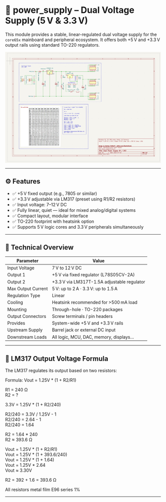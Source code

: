 # 🔋 power_supply – Dual Voltage Supply (5 V & 3.3 V)

This module provides a stable, linear-regulated dual voltage supply for the `core65x` mainboard and peripheral ecosystem. It offers both +5 V and +3.3 V output rails using standard TO-220 regulators.

![power_supply](power_supply.png)

---

## ⚙️ Features

- ✅ +5 V fixed output (e.g., 7805 or similar)
- ✅ +3.3 V adjustable via LM317 (preset using R1/R2 resistors)
- ✅ Input voltage: 7–12 V DC
- ✅ Fully linear, quiet — ideal for mixed analog/digital systems
- ✅ Compact layout, modular interface
- ✅ TO-220 footprint with heatsink option
- ✅ Supports 5 V logic cores and 3.3 V peripherals simultaneously

---

## 🔧 Technical Overview

| Parameter            | Value                                 |
|----------------------|----------------------------------------|
| Input Voltage        | 7 V to 12 V DC                          |
| Output 1             | +5 V via fixed regulator (L78S05CV-2A)  |
| Output 2             | +3.3 V via LM317T-1.5A adjustable regulator  |
| Max Output Current   | 5 V: up to 2 A · 3.3 V: up to 1.5 A     |
| Regulation Type      | Linear                                 |
| Cooling              | Heatsink recommended for >500 mA load  |
| Mounting             | Through-hole · TO-220 packages         |
| Output Connectors    | Screw terminals / pin headers          |
| Provides          | System-wide +5 V and +3.3 V rails        |
| Upstream Supply   | Barrel jack or external DC input         |
| Downstream Loads  | All logic, MCU, DAC, memory, displays…  

---

## 📐 LM317 Output Voltage Formula

The LM317 regulates its output based on two resistors:

Formula: Vout = 1.25V * (1 + R2/R1)

R1 = 240 Ω\
R2 = ?

3.3V = 1.25V * (1 + R2/240)

R2/240 = 3.3V / 1.25V - 1\
R2/240 = 2.64 - 1\
R2/240 = 1.64

R2 = 1.64 * 240\
R2 ≈ 393.6 Ω

Vout = 1.25V * (1 + R2/R1)\
Vout = 1.25V * (1 + 393.6/240)\
Vout = 1.25V * (1 + 1.64)\
Vout = 1.25V * 2.64\
Vout ≈ 3.30V

R2 = 392 + 1.6 = 393.6 Ω

All resistors metal film E96 series 1%


---
